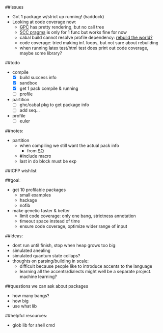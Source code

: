 ##issues
- Got 1 package w/strict up running! (haddock)
- Looking at code coverage now: 
  - [GPC](http://book.realworldhaskell.org/read/testing-and-quality-assurance.html) has pretty rendering, but no call tree
  - [SCC pragma](https://downloads.haskell.org/~ghc/latest/docs/html/users_guide/profiling.html#scc-pragma) is only for 1 func but works fine for now
  - cabal build cannot resolve profile dependency: [rebuild the world?](http://stackoverflow.com/questions/1704421/cabal-not-installing-dependencies-when-needing-profiling-libraries/10397592#10397592)
  - code coverage: tried making inf. loops, but not sure about rebuilding
  - when running latex test/html test does print out code coverage, maybe some library? 

##todo
- compile
  - [x] build success info 
  - [x] sandbox
  - [x] get 1 pack compile & running
  - [ ] profile
- partition
  - [ ] ghc/cabal pkg to get package info
  - [ ] add seq...
- profile
  - [ ] euler

##notes: 
- partition
  - when compiling we still want the actual pack info
    - from [SO](http://stackoverflow.com/questions/31343246/get-package-version-to-cpp/31343829#31343829)
  - #include macro
  - last in do block must be exp

##ICFP wishlist

##goal: 
- get 10 profilable packages
  - small examples
  - hackage
  - nofib
- make genetic faster & better
  - limit code coverage: only one bang, strictness annotation
  - timeout space instead of time
  - ensure code coverage, optimize wider range of input

##ideas: 
- dont run until finish, stop when heap grows too big
- simulated anealing
- simulated quantum state collaps?
- thoughts on parsing/building in scale: 
  - difficult because people like to introduce accents to the language
  - learning all the accents/dialects might well be a separate project. machine learning?

##questions we can ask about packages
- how many bangs?
- how big
- use what lib

##helpful resources:
- glob lib for shell cmd
